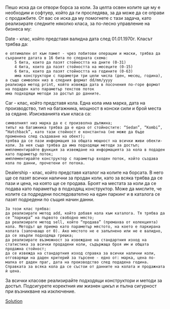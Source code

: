 Пешо иска да си отвори борса за коли. За целта освен колите ще му е необходим и софтуер, който да ги проследява, за да може да се оправи с продажбите. От вас се иска да му помогнете с тази задача, като реализирате следните няколко класа, за по-лесно управление на бизнеса му:

 

Date - клас, който представя валидна дата след 01.01.1970г. Класът трябва да:

    е оптимален от към памет - чрез побитови операции и маски, трябва да съхраните датата в 16 бита по следната схема:
        5 бита, които да пазят стойността на дните (0-31)
        4 бита, които да пазят стойността на месеците (0-15)
        6 бита, които да пазят стойността на годините (0-63)
        има конструктори с параметри три цели числа (ден, месец, година), а също символен низ в следния формат dd/mm/yyyy
    реализира метод print, който извежда дата в посочения по-горе формат на подаден като параметър текстов поток
    има подходящи методи за достъп до данните.

 

Car - клас, който представя кола. Една кола има марка, дата на производство, тип на багажника, мощност в конски сили и брой места за сядане. Изискванията към класа са:

    символният низ марка да е с произволна дължина;
    типът на багажника трябва да е една от стойностите: “Sedan”, “Kombi”, “Hatchback”, като тази стойност е константна (не може да бъде променена след създаване на обект);
    трябва да се пази информация за общата мощност на всички живи обекти-коли. За нея също трябва да има подходящи методи за достъп;
    имплементирайте функция за извеждане на информацията за кола в подаден като параметър поток;
    имплементирайте конструктор с параметър входен поток, който създава кола по данни, прочетени от потока.

Dealership - клас, който представя каталог на колите на борсата. В него ще се пазят всички налични за продан коли, като за всяка трябва да се пази и цена, на която ще се продава. Броят на местата за коли да се подава като параметър в подходящ конструктор. Може да мислите, че колите са подредени последователно на един паркинг и в каталога се пазят подредени по същия начин данни.

    За този клас трябва:
    да реализирате метод add, който добавя кола към каталога. Тя трябва да се “паркира” на първото свободно място;
    да реализирате метод sell, който “продава” (премахва от колекцията) кола. Методът ще приема като параметър мястото, на което е паркирана колата (започващо от 0). Ако мястото не е запълнено или не е валидно, да се хвърли подходяща грешка;
    да реализирате възможност за извеждане на стандартния изход на статистика за всички продадени коли, съдържаща броя им и общата продажна стойност;
    да се извежда на стандартния изход справка за всички налични коли, отговарящи на даден критерий за търсене - едно от: марка, цена по-малка от даден праг, дата на производство след подадена година. Справката за всяка кола да се състои от данните на колата и продажната ѝ цена.

За всички класове реализирайте подходящи конструктори и методи за достъп. Подсигурете коректния им жизнен цикъл и пълна сигурност при възникване на изключение.

[Solution](https://github.com/peshe/OOP-2024/tree/main/Control%20Solutions/Control%201)